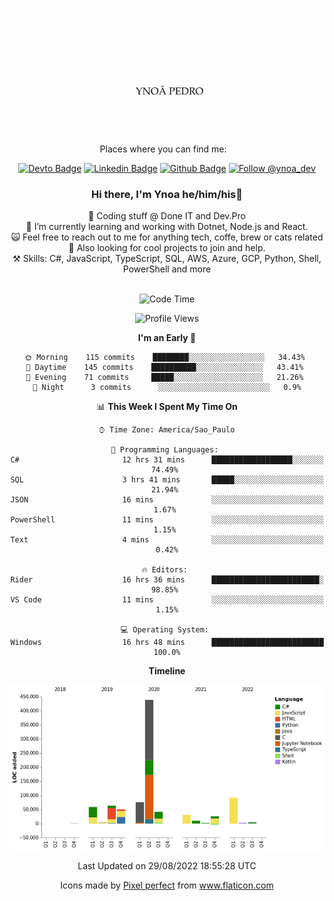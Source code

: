 </p>
<p align='center'>
   <img src="./logo/logo.gif" width="200" height="200">
</p>
<p align='center'>
<a align='center'>
<a> Places where you can find me: </a>&nbsp;&nbsp;
 <div align='center'>
    
[![Devto Badge](https://img.shields.io/badge/-ypedroo-black?style=flat-square&logo=Dev.to&logoColor=white&link=https://dev.to/ypedroo/)](https://dev.to/ypedroo/)
[![Linkedin Badge](https://img.shields.io/badge/-LinkedIn-blue?style=flat-square&logo=Linkedin&logoColor=white&link=https://www.linkedin.com/in/ynoapedro)](https://www.linkedin.com/in/ynoapedro)
[![Github Badge](https://img.shields.io/github/followers/ypedroo?style=social)](https://github.com/ypedroo/)
<a href="https://twitter.com/intent/follow?screen_name=ynoa_dev"><img src="https://img.shields.io/twitter/follow/ynoa_dev.svg?label=Follow%20@ynoa_dev" alt="Follow @ynoa_dev"></img> </a>

### Hi there, I'm Ynoa he/him/his:panda_face:

🔭 Coding stuff @ Done IT and Dev.Pro <br/>
🌱 I’m currently learning and working with Dotnet, Node.js and React.<br/>
:scream_cat: Feel free to reach out to me for anything tech, coffe, brew or cats related <br/>
:dancers: Also looking for cool projects to join and help.<br/>
⚒️ Skills: C#, JavaScript, TypeScript, SQL, AWS, Azure, GCP, Python, Shell, PowerShell and more<br/>
<br/>
<!--START_SECTION:waka-->
![Code Time](http://img.shields.io/badge/Code%20Time-2%2C050%20hrs%203%20mins-blue)

![Profile Views](http://img.shields.io/badge/Profile%20Views-0-blue)

**I'm an Early 🐤** 

```text
🌞 Morning    115 commits    ████████░░░░░░░░░░░░░░░░░   34.43% 
🌆 Daytime    145 commits    ██████████░░░░░░░░░░░░░░░   43.41% 
🌃 Evening    71 commits     █████░░░░░░░░░░░░░░░░░░░░   21.26% 
🌙 Night      3 commits      ░░░░░░░░░░░░░░░░░░░░░░░░░   0.9%

```


📊 **This Week I Spent My Time On** 

```text
⌚︎ Time Zone: America/Sao_Paulo

💬 Programming Languages: 
C#                       12 hrs 31 mins      ██████████████████░░░░░░░   74.49% 
SQL                      3 hrs 41 mins       █████░░░░░░░░░░░░░░░░░░░░   21.94% 
JSON                     16 mins             ░░░░░░░░░░░░░░░░░░░░░░░░░   1.67% 
PowerShell               11 mins             ░░░░░░░░░░░░░░░░░░░░░░░░░   1.15% 
Text                     4 mins              ░░░░░░░░░░░░░░░░░░░░░░░░░   0.42%

🔥 Editors: 
Rider                    16 hrs 36 mins      ████████████████████████░   98.85% 
VS Code                  11 mins             ░░░░░░░░░░░░░░░░░░░░░░░░░   1.15%

💻 Operating System: 
Windows                  16 hrs 48 mins      █████████████████████████   100.0%

```

**Timeline**

![Chart not found](https://raw.githubusercontent.com/ypedroo/ypedroo/master/charts/bar_graph.png) 


 Last Updated on 29/08/2022 18:55:28 UTC
<!--END_SECTION:waka-->
Icons made by <a href="https://www.flaticon.com/authors/pixel-perfect" title="Pixel perfect">Pixel perfect</a> from <a href="https://www.flaticon.com/" title="Flaticon"> www.flaticon.com</a>
   </div>
